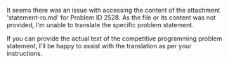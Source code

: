 It seems there was an issue with accessing the content of the attachment 'statement-ro.md' for Problem ID 2528. As the file or its content was not provided, I'm unable to translate the specific problem statement.

If you can provide the actual text of the competitive programming problem statement, I'll be happy to assist with the translation as per your instructions.